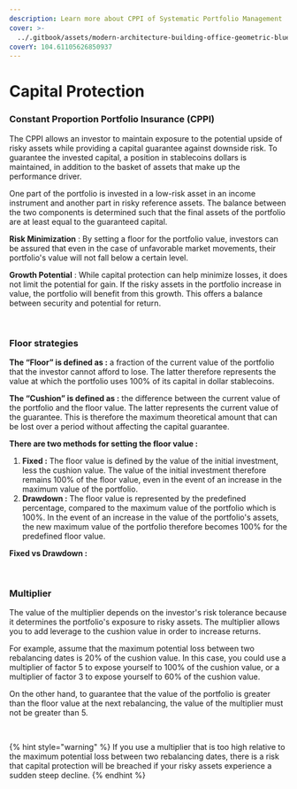 ```yaml
---
description: Learn more about CPPI of Systematic Portfolio Management
cover: >-
  ../.gitbook/assets/modern-architecture-building-office-geometric-blue-2560x1440-6640.jpeg
coverY: 104.61105626850937
---
```


# Capital Protection

### Constant Proportion Portfolio Insurance (CPPI)

The CPPI allows an investor to maintain exposure to the potential upside of risky assets while providing a capital guarantee against downside risk. To guarantee the invested capital, a position in stablecoins dollars is maintained, in addition to the basket of assets that make up the performance driver.

One part of the portfolio is invested in a low-risk asset in an income instrument and another part in risky reference assets. The balance between the two components is determined such that the final assets of the portfolio are at least equal to the guaranteed capital.

**Risk Minimization** : By setting a floor for the portfolio value, investors can be assured that even in the case of unfavorable market movements, their portfolio's value will not fall below a certain level.&#x20;

**Growth Potential** : While capital protection can help minimize losses, it does not limit the potential for gain. If the risky assets in the portfolio increase in value, the portfolio will benefit from this growth. This offers a balance between security and potential for return.

<figure><img src="../.gitbook/assets/Capture d’écran 2023-11-04 à 22.04.53.png" alt=""><figcaption></figcaption></figure>

### Floor strategies

**The “Floor” is defined as :** a fraction of the current value of the portfolio that the investor cannot afford to lose. The latter therefore represents the value at which the portfolio uses 100% of its capital in dollar stablecoins.

**The “Cushion” is defined as :** the difference between the current value of the portfolio and the floor value. The latter represents the current value of the guarantee. This is therefore the maximum theoretical amount that can be lost over a period without affecting the capital guarantee.

**There are two methods for setting the floor value :**

1. **Fixed :** The floor value is defined by the value of the initial investment, less the cushion value. The value of the initial investment therefore remains 100% of the floor value, even in the event of an increase in the maximum value of the portfolio.
2. **Drawdown :** The floor value is represented by the predefined percentage, compared to the maximum value of the portfolio which is 100%. In the event of an increase in the value of the portfolio's assets, the new maximum value of the portfolio therefore becomes 100% for the predefined floor value.

**Fixed vs Drawdown :**

<figure><img src="../.gitbook/assets/Capture d’écran 2023-11-05 à 21.08.14.png" alt=""><figcaption></figcaption></figure>

### Multiplier

The value of the multiplier depends on the investor's risk tolerance because it determines the portfolio's exposure to risky assets. The multiplier allows you to add leverage to the cushion value in order to increase returns.

For example, assume that the maximum potential loss between two rebalancing dates is 20% of the cushion value. In this case, you could use a multiplier of factor 5 to expose yourself to 100% of the cushion value, or a multiplier of factor 3 to expose yourself to 60% of the cushion value.

On the other hand, to guarantee that the value of the portfolio is greater than the floor value at the next rebalancing, the value of the multiplier must not be greater than 5.

<figure><img src="../.gitbook/assets/Capture d’écran 2023-11-06 à 12.51.50.png" alt=""><figcaption></figcaption></figure>

{% hint style="warning" %}
If you use a multiplier that is too high relative to the maximum potential loss between two rebalancing dates, there is a risk that capital protection will be breached if your risky assets experience a sudden steep decline.
{% endhint %}

<figure><img src="../.gitbook/assets/Capture d’écran 2023-11-04 à 16.02.37.png" alt=""><figcaption></figcaption></figure>
